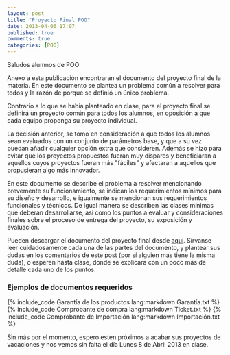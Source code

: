 ```yaml
---
layout: post
title: "Proyecto Final POO"
date: 2013-04-06 17:07
published: true
comments: true
categories: [POO]
---
```


Saludos alumnos de POO:

Anexo a esta publicación encontraran el documento del proyecto final de la materia. En este documento se plantea un problema común a resolver para todos y la razón de porque se definió un único problema.

<!-- more -->

Contrario a lo que se había planteado en clase, para el proyecto final se definirá un proyecto común para todos los alumnos, en oposición a que cada equipo proponga su proyecto individual.

La decisión anterior, se tomo en consideración a que todos los alumnos sean evaluados con un conjunto de parámetros base, y que a su vez puedan añadir cualquier opción extra que consideren. Además se hizo para evitar que los proyectos propuestos fueran muy dispares y beneficiaran a aquellos cuyos proyectos fueran más "fáciles" y afectaran a aquellos que propusieran algo más innovador.

En este documento se describe el problema a resolver mencionando brevemente su funcionamiento, se indican los requerimientos mínimos para su diseño y desarrollo, e igualmente se mencionan sus requerimientos funcionales y técnicos. De igual manera se describen las clases mínimas que deberan desarrollarse, así como los puntos a evaluar y consideraciones finales sobre el proceso de entrega del proyecto, su exposición y evaluación.

Pueden descargar el documento del proyecto final desde [aquí](http://dl.dropbox.com/u/1131727/Octopress/ProyectoFinalPOO.pdf). Sírvanse leer cuidadosamente cada una de las partes del documento, y plantear sus dudas en los comentarios de este post (por sí alguien más tiene la misma duda), o esperen hasta clase, donde se explicara con un poco más de detalle cada uno de los puntos.

### Ejemplos de documentos requeridos

{% include_code Garantía de los productos lang:markdown Garantía.txt %}
{% include_code Comprobante de compra lang:markdown Ticket.txt %}
{% include_code Comprobante de Importación lang:markdown Importación.txt %}

Sin más por el momento, espero esten próximos a acabar sus proyectos de vacaciones y nos vemos sin falta el día Lunes 8 de Abril 2013 en clase.